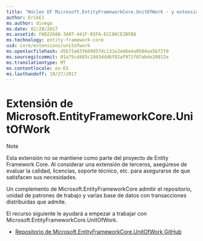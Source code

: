 ```yaml
---
title: "Núcleo EF Microsoft.EntityFrameworkCore.UnitOfWork - y extensiones de herramientas:"
author: ErikEJ
ms.author: divega
ms.date: 02/28/2017
ms.assetid: FAD22688-3A07-441F-83FA-ECC86CE2BFB8
ms.technology: entity-framework-core
uid: core/extensions/unitofwork
ms.openlocfilehash: d5b73a63f669d5f4c131e2446e4a0504aa5b72f0
ms.sourcegitcommit: 01a75cd483c1943ddd6f82af971f07abde20912e
ms.translationtype: MT
ms.contentlocale: es-ES
ms.lasthandoff: 10/27/2017
---
```

# <a name="microsoftentityframeworkcoreunitofwork-extension"></a>Extensión de Microsoft.EntityFrameworkCore.UnitOfWork

> [!NOTE]
> Esta extensión no se mantiene como parte del proyecto de Entity Framework Core. Al considerar una extensión de terceros, asegúrese de evaluar la calidad, licencias, soporte técnico, etc. para asegurarse de que satisfacen sus necesidades.

Un complemento de Microsoft.EntityFrameworkCore admitir el repositorio, unidad de patrones de trabajo y varias base de datos con transacciones distribuidas que admite.

El recurso siguiente le ayudará a empezar a trabajar con Microsoft.EntityFrameworkCore.UnitOfWork.
* [Repositorio de Microsoft.EntityFrameworkCore.UnitOfWork GitHub](https://github.com/Arch/UnitOfWork/)
